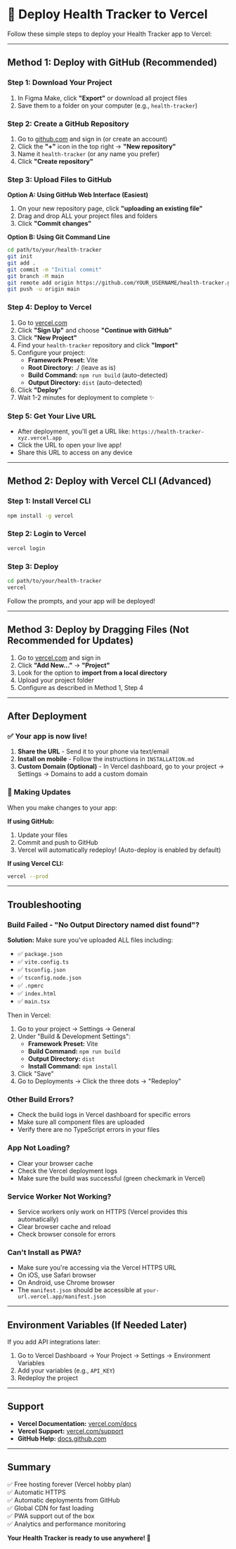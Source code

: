 # 🚀 Deploy Health Tracker to Vercel

Follow these simple steps to deploy your Health Tracker app to Vercel:

---

## Method 1: Deploy with GitHub (Recommended)

### Step 1: Download Your Project
1. In Figma Make, click **"Export"** or download all project files
2. Save them to a folder on your computer (e.g., `health-tracker`)

### Step 2: Create a GitHub Repository
1. Go to [github.com](https://github.com) and sign in (or create an account)
2. Click the **"+"** icon in the top right → **"New repository"**
3. Name it `health-tracker` (or any name you prefer)
4. Click **"Create repository"**

### Step 3: Upload Files to GitHub

**Option A: Using GitHub Web Interface (Easiest)**
1. On your new repository page, click **"uploading an existing file"**
2. Drag and drop ALL your project files and folders
3. Click **"Commit changes"**

**Option B: Using Git Command Line**
```bash
cd path/to/your/health-tracker
git init
git add .
git commit -m "Initial commit"
git branch -M main
git remote add origin https://github.com/YOUR_USERNAME/health-tracker.git
git push -u origin main
```

### Step 4: Deploy to Vercel
1. Go to [vercel.com](https://vercel.com)
2. Click **"Sign Up"** and choose **"Continue with GitHub"**
3. Click **"New Project"**
4. Find your `health-tracker` repository and click **"Import"**
5. Configure your project:
   - **Framework Preset:** Vite
   - **Root Directory:** ./ (leave as is)
   - **Build Command:** `npm run build` (auto-detected)
   - **Output Directory:** `dist` (auto-detected)
6. Click **"Deploy"**
7. Wait 1-2 minutes for deployment to complete ✨

### Step 5: Get Your Live URL
- After deployment, you'll get a URL like: `https://health-tracker-xyz.vercel.app`
- Click the URL to open your live app!
- Share this URL to access on any device

---

## Method 2: Deploy with Vercel CLI (Advanced)

### Step 1: Install Vercel CLI
```bash
npm install -g vercel
```

### Step 2: Login to Vercel
```bash
vercel login
```

### Step 3: Deploy
```bash
cd path/to/your/health-tracker
vercel
```

Follow the prompts, and your app will be deployed!

---

## Method 3: Deploy by Dragging Files (Not Recommended for Updates)

1. Go to [vercel.com](https://vercel.com) and sign in
2. Click **"Add New..."** → **"Project"**
3. Look for the option to **import from a local directory**
4. Upload your project folder
5. Configure as described in Method 1, Step 4

---

## After Deployment

### ✅ Your app is now live!

1. **Share the URL** - Send it to your phone via text/email
2. **Install on mobile** - Follow the instructions in `INSTALLATION.md`
3. **Custom Domain (Optional)** - In Vercel dashboard, go to your project → Settings → Domains to add a custom domain

### 🔄 Making Updates

When you make changes to your app:

**If using GitHub:**
1. Update your files
2. Commit and push to GitHub
3. Vercel will automatically redeploy! (Auto-deploy is enabled by default)

**If using Vercel CLI:**
```bash
vercel --prod
```

---

## Troubleshooting

### Build Failed - "No Output Directory named dist found"?
**Solution:** Make sure you've uploaded ALL files including:
- ✅ `package.json`
- ✅ `vite.config.ts`
- ✅ `tsconfig.json`
- ✅ `tsconfig.node.json`
- ✅ `.npmrc`
- ✅ `index.html`
- ✅ `main.tsx`

Then in Vercel:
1. Go to your project → Settings → General
2. Under "Build & Development Settings":
   - **Framework Preset:** Vite
   - **Build Command:** `npm run build`
   - **Output Directory:** `dist`
   - **Install Command:** `npm install`
3. Click "Save"
4. Go to Deployments → Click the three dots → "Redeploy"

### Other Build Errors?
- Check the build logs in Vercel dashboard for specific errors
- Make sure all component files are uploaded
- Verify there are no TypeScript errors in your files

### App Not Loading?
- Clear your browser cache
- Check the Vercel deployment logs
- Make sure the build was successful (green checkmark in Vercel)

### Service Worker Not Working?
- Service workers only work on HTTPS (Vercel provides this automatically)
- Clear browser cache and reload
- Check browser console for errors

### Can't Install as PWA?
- Make sure you're accessing via the Vercel HTTPS URL
- On iOS, use Safari browser
- On Android, use Chrome browser
- The `manifest.json` should be accessible at `your-url.vercel.app/manifest.json`

---

## Environment Variables (If Needed Later)

If you add API integrations later:
1. Go to Vercel Dashboard → Your Project → Settings → Environment Variables
2. Add your variables (e.g., `API_KEY`)
3. Redeploy the project

---

## Support

- **Vercel Documentation:** [vercel.com/docs](https://vercel.com/docs)
- **Vercel Support:** [vercel.com/support](https://vercel.com/support)
- **GitHub Help:** [docs.github.com](https://docs.github.com)

---

## Summary

✅ Free hosting forever (Vercel hobby plan)  
✅ Automatic HTTPS  
✅ Automatic deployments from GitHub  
✅ Global CDN for fast loading  
✅ PWA support out of the box  
✅ Analytics and performance monitoring  

**Your Health Tracker is ready to use anywhere! 🎉**
